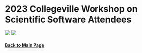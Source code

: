 # 2023 Collegeville Workshop on Scientific Software Attendees

![](assets/AttendeesFormal.png)
![](assets/AttendeesInformal.png)

#### [Back to Main Page](index.md)
